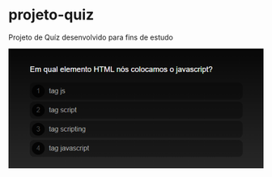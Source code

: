 # projeto-quiz
 Projeto de Quíz desenvolvido para fins de estudo

 <a href=""><img src="Captura.png" alt=""></a>
